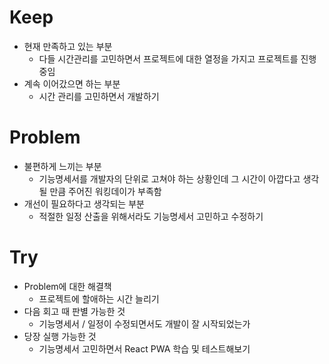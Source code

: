 # Keep

- 현재 만족하고 있는 부분
  - 다들 시간관리를 고민하면서 프로젝트에 대한 열정을 가지고 프로젝트를 진행중임
- 계속 이어갔으면 하는 부분
  - 시간 관리를 고민하면서 개발하기

# Problem

- 불편하게 느끼는 부분
  - 기능명세서를 개발자의 단위로 고쳐야 하는 상황인데 그 시간이 아깝다고 생각될 만큼 주어진 워킹데이가 부족함
- 개선이 필요하다고 생각되는 부분
  - 적절한 일정 산출을 위해서라도 기능명세서 고민하고 수정하기

# Try

- Problem에 대한 해결책
  - 프로젝트에 할애하는 시간 늘리기
- 다음 회고 때 판별 가능한 것
  - 기능명세서 / 일정이 수정되면서도 개발이 잘 시작되었는가
- 당장 실행 가능한 것
  - 기능명세서 고민하면서 React PWA 학습 및 테스트해보기
